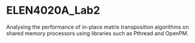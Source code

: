 # ELEN4020A_Lab2
Analysing the performance of in-place matrix transposition algorithms on shared memory processors using libraries such as Pthread and OpenPM.
